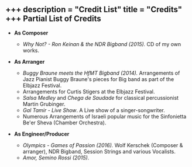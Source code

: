+++
description = "Credit List"
title = "Credits"
+++
Partial List of Credits
---------------

- **As Composer**

	- *Why Not? - Ron Keinan & the NDR Bigband (2015).* CD of my own works.

- **As Arranger**

	- *Buggy Braune meets the HfMT Bigband (2014).* Arrangements of Jazz Pianist Buggy Braune's pieces for Big band as part of the Elbjazz Festival.
	- Arrangements for Curtis Stigers at the Elbjazz Festival.
	- *Salsa Medley* and *Chega de Saudade* for classical percussionist Martin Grubinger.
	- *Gal Tamir - Live Show*. A Live show of a singer-songwriter.
	- Numerous Arrangements of Israeli popular music for the Sinfonietta Be'er Sheva (Chamber Orchestra).

- **As Engineer/Producer**

	- *Olympics - Games of Passion (2016).* Wolf Kerschek (Composer & arranger), NDR Bigband, Session Strings and various Vocalists.
	- *Amor, Semino Rossi (2015).*
